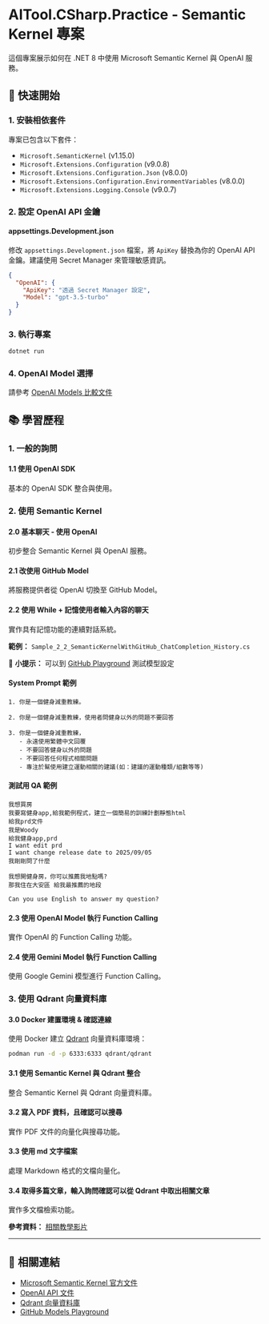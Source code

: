 # AITool.CSharp.Practice - Semantic Kernel 專案

這個專案展示如何在 .NET 8 中使用 Microsoft Semantic Kernel 與 OpenAI 服務。

## 🚀 快速開始

### 1. 安裝相依套件

專案已包含以下套件：
- `Microsoft.SemanticKernel` (v1.15.0)
- `Microsoft.Extensions.Configuration` (v9.0.8)
- `Microsoft.Extensions.Configuration.Json` (v8.0.0)
- `Microsoft.Extensions.Configuration.EnvironmentVariables` (v8.0.0)
- `Microsoft.Extensions.Logging.Console` (v9.0.7)

### 2. 設定 OpenAI API 金鑰

#### appsettings.Development.json

修改 `appsettings.Development.json` 檔案，將 `ApiKey` 替換為你的 OpenAI API 金鑰。建議使用 Secret Manager 來管理敏感資訊。

```json
{
  "OpenAI": {
    "ApiKey": "透過 Secret Manager 設定",
    "Model": "gpt-3.5-turbo"
  }
}
```

### 3. 執行專案

```bash
dotnet run
```

### 4. OpenAI Model 選擇

請參考 [OpenAI Models 比較文件](https://platform.openai.com/docs/models/compare)

## 📚 學習歷程

### 1. 一般的詢問

#### 1.1 使用 OpenAI SDK
基本的 OpenAI SDK 整合與使用。

### 2. 使用 Semantic Kernel

#### 2.0 基本聊天 - 使用 OpenAI
初步整合 Semantic Kernel 與 OpenAI 服務。

#### 2.1 改使用 GitHub Model
將服務提供者從 OpenAI 切換至 GitHub Model。

#### 2.2 使用 While + 記憶使用者輸入內容的聊天
實作具有記憶功能的連續對話系統。

**範例：** `Sample_2_2_SemanticKernelWithGitHub_ChatCompletion_History.cs`

📝 **小提示：** 可以到 [GitHub Playground](https://github.com/marketplace/models/azure-openai/gpt-4-1-nano/playground) 測試模型設定

#### System Prompt 範例

```
1. 你是一個健身減重教練。

2. 你是一個健身減重教練，使用者問健身以外的問題不要回答

3. 你是一個健身減重教練，
   - 永遠使用繁體中文回覆
   - 不要回答健身以外的問題
   - 不要回答任何程式相關問題
   - 專注於幫使用建立運動相關的建議(如：建議的運動種類/組數等等)
```

#### 測試用 QA 範例

```
我想買房
我要寫健身app,給我範例程式，建立一個簡易的訓練計劃靜態html
給我prd文件
我是Woody
給我健身app,prd
I want edit prd
I want change release date to 2025/09/05
我剛剛問了什麼

我想開健身房，你可以推薦我地點嗎?
那我住在大安區 給我最推薦的地段

Can you use English to answer my question?
```

#### 2.3 使用 OpenAI Model 執行 Function Calling
實作 OpenAI 的 Function Calling 功能。

#### 2.4 使用 Gemini Model 執行 Function Calling
使用 Google Gemini 模型進行 Function Calling。

### 3. 使用 Qdrant 向量資料庫

#### 3.0 Docker 建置環境 & 確認連線

使用 Docker 建立 [Qdrant](https://github.com/qdrant/qdrant) 向量資料庫環境：

```bash
podman run -d -p 6333:6333 qdrant/qdrant
```

#### 3.1 使用 Semantic Kernel 與 Qdrant 整合
整合 Semantic Kernel 與 Qdrant 向量資料庫。

#### 3.2 寫入 PDF 資料，且確認可以搜尋
實作 PDF 文件的向量化與搜尋功能。

#### 3.3 使用 md 文字檔案
處理 Markdown 格式的文檔向量化。

#### 3.4 取得多篇文章，輸入詢問確認可以從 Qdrant 中取出相關文章
實作多文檔檢索功能。

**參考資料：** [相關教學影片](https://www.youtube.com/watch?v=ujgf9g4ajus)

---

## 🔗 相關連結

- [Microsoft Semantic Kernel 官方文件](https://learn.microsoft.com/en-us/semantic-kernel/)
- [OpenAI API 文件](https://platform.openai.com/docs)
- [Qdrant 向量資料庫](https://qdrant.tech/)
- [GitHub Models Playground](https://github.com/marketplace/models)